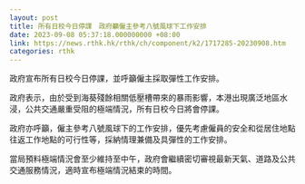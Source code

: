 ```yaml
---
layout: post
title: 所有日校今日停課　政府籲僱主參考八號風球下工作安排
date: 2023-09-08 05:37:18.000000000 +08:00
link: https://news.rthk.hk/rthk/ch/component/k2/1717285-20230908.htm
categories: rthk
---
```


政府宣布所有日校今日停課，並呼籲僱主採取彈性工作安排。

政府表示，由於受到海葵殘餘相關低壓槽帶來的暴雨影響，本港出現廣泛地區水浸，公共交通嚴重受阻的極端情況，所有日校今日將會停課。

政府亦呼籲，僱主參考八號風球下的工作安排，優先考慮僱員的安全和從居住地點往返工作地點的可行性等，採納情理兼備及具彈性的工作安排。

當局預料極端情況會至少維持至中午，政府會繼續密切審視最新天氣、道路及公共交通服務情況，適時宣布極端情況結束的時間。
